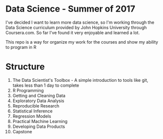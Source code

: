 # Data Science - Summer of 2017
I've decided I want to learn more data science, so I'm working through the Data Science curriculum provided by John Hopkins University through Coursera.com. So far I've found it very enjoyable and learned a lot.

This repo is a way for organize my work for the courses and show my ability to program in R

# Structure
1. The Data Scientist's Toolbox - A simple introduction to tools like git, takes less than 1 day to complete
2. R Programming
3. Getting and Cleaning Data
4. Exploratory Data Analysis
5. Reproducible Research
6. Statistical Inference
7. Regression Models
8. Practical Machine Learning
9. Developing Data Products
10. Capstone
